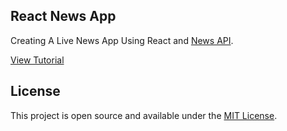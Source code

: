 ## React News App

Creating A Live News App Using React and [News API](https://newsapi.org/). 

[View Tutorial](https://www.boorje.com/react-news-app/)

## License
This project is open source and available under the [MIT License](https://github.com/boorje/react-news-app/blob/master/LICENSE).

